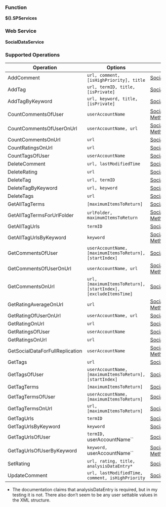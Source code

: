 ### Function

**$().SPServices**

### Web Service

**SocialDataService**

### Supported Operations

| Operation | Options | MSDN Documentation | Introduced |
| --------- | ------- | ------------------ | ---------- |
| AddComment | `url, comment, [isHighPriority], title` | [SocialDataService.AddComment Method](http://msdn.microsoft.com/en-us/library/ff770898.aspx) | [0.5.8](http://spservices.codeplex.com/releases/view/53275) |
| AddTag | `url, termID, title, [isPrivate]` | [SocialDataService.AddTag Method](http://msdn.microsoft.com/en-us/library/ff770863.aspx) | [0.5.8](http://spservices.codeplex.com/releases/view/53275) |
| AddTagByKeyword | `url, keyword, title, [isPrivate]` | [SocialDataService.AddTagByKeyword Method](http://msdn.microsoft.com/en-us/library/ff770848.aspx) | [0.5.8](http://spservices.codeplex.com/releases/view/53275) |
| CountCommentsOfUser | `userAccountName` | [SocialDataService.CountCommentsOfUser Method](http://msdn.microsoft.com/en-us/library/websvcsocialdataservice.socialdataservice.countcommentsofuser.aspx) | [0.5.8](http://spservices.codeplex.com/releases/view/53275) |
| CountCommentsOfUserOnUrl | `userAccountName, url` | [SocialDataService.CountCommentsOfUserOnUrl Method](http://msdn.microsoft.com/en-us/library/websvcsocialdataservice.socialdataservice.countcommentsofuseronurl.aspx) | [0.5.8](http://spservices.codeplex.com/releases/view/53275) |
| CountCommentsOnUrl | `url` | [SocialDataService.CountCommentsOnUrl Method](http://msdn.microsoft.com/en-us/library/websvcsocialdataservice.socialdataservice.countcommentsonurl.aspx) | [0.5.8](http://spservices.codeplex.com/releases/view/53275) |
| CountRatingsOnUrl | `url` | [SocialDataService.CountRatingsOnUrl Method](http://msdn.microsoft.com/en-us/library/websvcsocialdataservice.socialdataservice.countratingsonurl.aspx) | [0.5.8](http://spservices.codeplex.com/releases/view/53275) |
| CountTagsOfUser | `userAccountName` | [SocialDataService.CountTagsOfUser Method](http://msdn.microsoft.com/en-us/library/websvcsocialdataservice.socialdataservice.counttagsofuser.aspx) | [0.5.8](http://spservices.codeplex.com/releases/view/53275) |
| DeleteComment | `url, lastModifiedTime` | [SocialDataService.DeleteComment Method](http://msdn.microsoft.com/en-us/library/websvcsocialdataservice.socialdataservice.deletecomment.aspx) | [0.5.8](http://spservices.codeplex.com/releases/view/53275) |
| DeleteRating | `url` | [SocialDataService.DeleteRating Method](http://msdn.microsoft.com/en-us/library/websvcsocialdataservice.socialdataservice.deleterating.aspx) | [0.5.8](http://spservices.codeplex.com/releases/view/53275) |
| DeleteTag | `url, termID` | [SocialDataService.DeleteTag Method](http://msdn.microsoft.com/en-us/library/websvcsocialdataservice.socialdataservice.deletetag.aspx) | [0.5.8](http://spservices.codeplex.com/releases/view/53275) |
| DeleteTagByKeyword | `url, keyword` | [SocialDataService.DeleteTagByKeyword Method](http://msdn.microsoft.com/en-us/library/websvcsocialdataservice.socialdataservice.deletetagbykeyword.aspx) | [0.5.8](http://spservices.codeplex.com/releases/view/53275) |
| DeleteTags | `url` | [SocialDataService.DeleteTags Method](http://msdn.microsoft.com/en-us/library/websvcsocialdataservice.socialdataservice.deletetags.aspx) | [0.5.8](http://spservices.codeplex.com/releases/view/53275) |
| GetAllTagTerms | `[maximumItemsToReturn]` | [SocialDataService.GetAllTagTerms Method](http://msdn.microsoft.com/en-us/library/websvcsocialdataservice.socialdataservice.getalltagterms.aspx) | [0.5.8](http://spservices.codeplex.com/releases/view/53275) |
| GetAllTagTermsForUrlFolder | `urlFolder, maximumItemsToReturn` | [SocialDataService.GetAllTagTermsForUrlFolder Method](http://msdn.microsoft.com/en-us/library/websvcsocialdataservice.socialdataservice.getalltagtermsforurlfolder.aspx) | [0.5.8](http://spservices.codeplex.com/releases/view/53275) |
| GetAllTagUrls | `termID` | [SocialDataService.GetAllTagUrls Method](http://msdn.microsoft.com/en-us/library/websvcsocialdataservice.socialdataservice.getalltagurls.aspx) | [0.5.8](http://spservices.codeplex.com/releases/view/53275) |
| GetAllTagUrlsByKeyword | `keyword` | [SocialDataService.GetAllTagUrlsByKeywords Method](http://msdn.microsoft.com/en-us/library/websvcsocialdataservice.socialdataservice.getalltagurlsbykeyword.aspx) | [0.5.8](http://spservices.codeplex.com/releases/view/53275) |
| GetCommentsOfUser | `userAccountName, [maximumItemsToReturn], [startIndex]` | [SocialDataService.GetCommentsOfUser Method](http://msdn.microsoft.com/en-us/library/websvcsocialdataservice.socialdataservice.getcommentsofuser.aspx) | [0.5.8](http://spservices.codeplex.com/releases/view/53275) |
| GetCommentsOfUserOnUrl | `userAccountName, url` | [SocialDataService.GetCommentsOfUserOnUrl Method](http://msdn.microsoft.com/en-us/library/websvcsocialdataservice.socialdataservice.getcommentsofuseronurl.aspx) | [0.5.8](http://spservices.codeplex.com/releases/view/53275) |
| GetCommentsOnUrl | `url, [maximumItemsToReturn], [startIndex], [excludeItemsTime]` | [SocialDataService.GetCommentsOnUrl Method](http://msdn.microsoft.com/en-us/library/websvcsocialdataservice.socialdataservice.getcommentsonurl.aspx) | [0.5.8](http://spservices.codeplex.com/releases/view/53275) |
| GetRatingAverageOnUrl | `url` | [SocialDataService.GetRatingAverageOnUrl Method](http://msdn.microsoft.com/en-us/library/websvcsocialdataservice.socialdataservice.getratingaverageonurl.aspx) | [0.5.8](http://spservices.codeplex.com/releases/view/53275) |
| GetRatingOfUserOnUrl | `userAccountName, url` | [SocialDataService.GetRatingOfUserOnUrl Method](http://msdn.microsoft.com/en-us/library/websvcsocialdataservice.socialdataservice.getratingofuseronurl.aspx) | [0.5.8](http://spservices.codeplex.com/releases/view/53275) |
| GetRatingOnUrl | `url` | [SocialDataService.GetRatingOnUrl Method](http://msdn.microsoft.com/en-us/library/websvcsocialdataservice.socialdataservice.getratingonurl.aspx) | [0.5.8](http://spservices.codeplex.com/releases/view/53275) |
| GetRatingsOfUser | `userAccountName` | [SocialDataService.GetRatingsOfUser Method](http://msdn.microsoft.com/en-us/library/websvcsocialdataservice.socialdataservice.getratingsofuser.aspx) | [0.5.8](http://spservices.codeplex.com/releases/view/53275) |
| GetRatingsOnUrl | `url` | [SocialDataService.GetRatingsOnUrl Method](http://msdn.microsoft.com/en-us/library/websvcsocialdataservice.socialdataservice.getratingsonurl.aspx) | [0.5.8](http://spservices.codeplex.com/releases/view/53275) |
| GetSocialDataForFullReplication | `userAccountName` | [SocialDataService.GetSocialDataForFullReplication Method](http://msdn.microsoft.com/en-us/library/websvcsocialdataservice.socialdataservice.getsocialdataforfullreplication.aspx) | [0.5.8](http://spservices.codeplex.com/releases/view/53275) |
| GetTags | `url` | [SocialDataService.GetTags Method](http://msdn.microsoft.com/en-us/library/websvcsocialdataservice.socialdataservice.gettags.aspx) | [0.5.8](http://spservices.codeplex.com/releases/view/53275) |
| GetTagsOfUser | `userAccountName, [maximumItemsToReturn], [startIndex]` | [SocialDataService.GetTagsOfUser Method](http://msdn.microsoft.com/en-us/library/websvcsocialdataservice.socialdataservice.gettagsofuser.aspx) | [0.5.8](http://spservices.codeplex.com/releases/view/53275) |
| GetTagTerms | `[maximumItemsToReturn]` | [SocialDataService.GetTagTerms Method](http://msdn.microsoft.com/en-us/library/websvcsocialdataservice.socialdataservice.gettagterms.aspx) | [0.5.8](http://spservices.codeplex.com/releases/view/53275) |
| GetTagTermsOfUser | `userAccountName, [maximumItemsToReturn]` | [SocialDataService.GetTagTermsOfUser Method](http://msdn.microsoft.com/en-us/library/websvcsocialdataservice.socialdataservice.gettagtermsofuser.aspx) | [0.5.8](http://spservices.codeplex.com/releases/view/53275) |
| GetTagTermsOnUrl | `url, [maximumItemsToReturn]` | [SocialDataService.GetTagTermsOnUrl Method](http://msdn.microsoft.com/en-us/library/websvcsocialdataservice.socialdataservice.gettagtermsonurl.aspx) | [0.5.8](http://spservices.codeplex.com/releases/view/53275) |
| GetTagUrls | `termID` | [SocialDataService.GetTagUrls Method](http://msdn.microsoft.com/en-us/library/websvcsocialdataservice.socialdataservice.gettagurls.aspx) | [0.5.8](http://spservices.codeplex.com/releases/view/53275) |
| GetTagUrlsByKeyword | `keyword` | [SocialDataService.GetTagUrlsByKeyword Method](http://msdn.microsoft.com/en-us/library/websvcsocialdataservice.socialdataservice.gettagurlsbykeyword.aspx) | [0.5.8](http://spservices.codeplex.com/releases/view/53275) |
| GetTagUrlsOfUser | `termID, `userAccountName`` | [SocialDataService.GetTagUrlsOfUser Method](http://msdn.microsoft.com/en-us/library/websvcsocialdataservice.socialdataservice.gettagurlsofuser.aspx) | [0.5.8](http://spservices.codeplex.com/releases/view/53275) |
| GetTagUrlsOfUserByKeyword | `keyword, `userAccountName`` | [SocialDataService.GetTagUrlsOfUserByKeyword Method](http://msdn.microsoft.com/en-us/library/websvcsocialdataservice.socialdataservice.gettagurlsofuserbykeyword.aspx) | [0.5.8](http://spservices.codeplex.com/releases/view/53275) |
| SetRating | `url, rating, title, analysisDataEntry*` | [SocialDataService.SetRating Method](http://msdn.microsoft.com/en-us/library/ff770884.aspx) | [0.5.8](http://spservices.codeplex.com/releases/view/53275) |
| UpdateComment | `url, lastModifiedTime, comment, isHighPriority` | [SocialDataService.UpdateComment Method](http://msdn.microsoft.com/en-us/library/websvcsocialdataservice.socialdataservice.updatecomment.aspx) | [0.5.8](http://spservices.codeplex.com/releases/view/53275) |

* The documentation claims that analysisDataEntry is required, but in my testing it is not. There also don’t seem to be any user settable values in the XML structure.